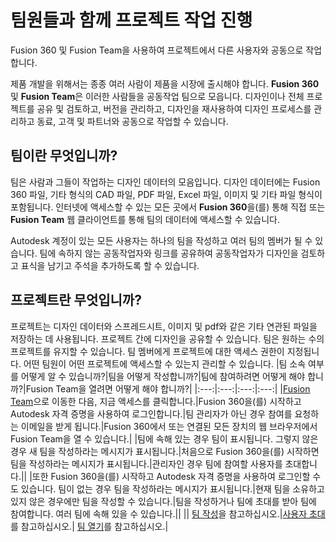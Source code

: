 # 팀원들과 함께 프로젝트 작업 진행
Fusion 360 및 Fusion Team을 사용하여 프로젝트에서 다른 사용자와 공동으로 작업합니다.

제품 개발을 위해서는 종종 여러 사람이 제품을 시장에 출시해야 합니다. **Fusion 360** 및 **Fusion Team**은 이러한 사람들을 공동작업 팀으로 모읍니다. 디자인이나 전체 프로젝트를 공유 및 검토하고, 버전을 관리하고, 디자인을 재사용하여 디자인 프로세스를 관리하고 동료, 고객 및 파트너와 공동으로 작업할 수 있습니다.
## 팀이란 무엇입니까?
팀은 사람과 그들이 작업하는 디자인 데이터의 모음입니다. 디자인 데이터에는 Fusion 360 파일, 기타 형식의 CAD 파일, PDF 파일, Excel 파일, 이미지 및 기타 파일 형식이 포함됩니다. 인터넷에 액세스할 수 있는 모든 곳에서 **Fusion 360**을(를) 통해 직접 또는 **Fusion Team** 웹 클라이언트를 통해 팀의 데이터에 액세스할 수 있습니다.

Autodesk 계정이 있는 모든 사용자는 하나의 팀을 작성하고 여러 팀의 멤버가 될 수 있습니다. 팀에 속하지 않는 공동작업자와 링크를 공유하여 공동작업자가 디자인을 검토하고 표식을 남기고 주석을 추가하도록 할 수 있습니다.

## 프로젝트란 무엇입니까?
프로젝트는 디자인 데이터와 스프레드시트, 이미지 및 pdf와 같은 기타 연관된 파일을 저장하는 데 사용됩니다. 프로젝트 간에 디자인을 공유할 수 있습니다. 팀은 원하는 수의 프로젝트를 유지할 수 있습니다. 팀 멤버에게 프로젝트에 대한 액세스 권한이 지정됩니다. 어떤 팀원이 어떤 프로젝트에 액세스할 수 있는지 관리할 수 있습니다.
|팀 소속 여부를 어떻게 알 수 있습니까?|팀을 어떻게 작성합니까?|팀에 참여하려면 어떻게 해야 합니까?|Fusion Team을 열려면 어떻게 해야 합니까?|
|:---:|:---:|:---:|:---:|
|[Fusion Team](https://www.autodesk.com/products/fusion-360/collaborator?/)으로 이동한 다음, 지금 액세스를 클릭합니다.|Fusion 360을(를) 시작하고 Autodesk 자격 증명을 사용하여 로그인합니다.|팀 관리자가 아닌 경우 참여를 요청하는 이메일을 받게 됩니다.|Fusion 360에서 또는 연결된 모든 장치의 웹 브라우저에서 Fusion Team을 열 수 있습니다.|
|팀에 속해 있는 경우 팀이 표시됩니다. 그렇지 않은 경우 새 팀을 작성하라는 메시지가 표시됩니다.|처음으로 Fusion 360을(를) 시작하면 팀을 작성하라는 메시지가 표시됩니다.|관리자인 경우 팀에 참여할 사용자를 초대합니다.||
|또한 Fusion 360을(를) 시작하고 Autodesk 자격 증명을 사용하여 로그인할 수도 있습니다. 팀이 없는 경우 팀을 작성하라는 메시지가 표시됩니다.|현재 팀을 소유하고 있지 않은 경우에만 팀을 작성할 수 있습니다.|팀을 작성하거나 팀에 초대를 받아 팀에 참여합니다. 여러 팀에 속해 있을 수 있습니다.||
||	[팀 작성](https://help.autodesk.com/view/NINVFUS/KOR/?guid=FT-CREATE)을 참고하십시오.|[사용자 초대](https://help.autodesk.com/view/NINVFUS/KOR/?guid=GUID-C44BE511-2BD2-44EA-878F-A27C2357BD5D)를 참고하십시오.|	[팀 열기](https://help.autodesk.com/view/NINVFUS/KOR/?guid=FT-OPEN)를 참고하십시오.|